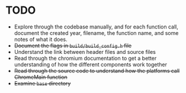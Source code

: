 # TODO

-   Explore through the codebase manually, and for each function call, document the created year, filename, the function name, and some notes of what it does.
-   ~~Document the flags in `build/build_config.h` file~~
-   Understand the link between header files and source files
-   Read through the chromium documentation to get a better understanding of how the different components work together
-   ~~Read through the source code to understand how the platforms call ChromeMain function~~
-   ~~Examine `base` directory~~
